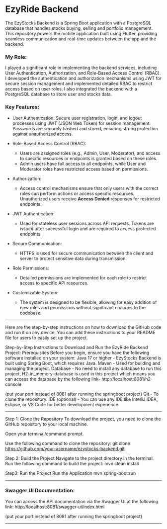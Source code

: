 # EzyRide Backend

The EzyStocks Backend is a Spring Boot application with a PostgreSQL database that handles stocks buying, selling and portfolio management. This repository powers the mobile application built using Flutter, providing seamless communication and real-time updates between the app and the backend.

### My Role:
I played a significant role in implementing the backend services, including User Authentication, Authorization, and Role-Based Access Control (RBAC). I developed the authentication and authorization mechanisms using JWT for secure session management and implemented detailed RBAC to restrict access based on user roles. I also integrated the backend with a PostgreSQL database to store user and stocks data.

### Key Features:
- User Authentication: Secure user registration, login, and logout processes using JWT (JSON Web Token) for session management. Passwords are securely hashed and stored, ensuring strong protection against unauthorized access.

- Role-Based Access Control (RBAC):
  - Users are assigned roles (e.g., Admin, User, Moderator), and access to specific resources or endpoints is granted based on these roles.
  - Admin users have full access to all endpoints, while User and Moderator roles have restricted access based on permissions.

- Authorization:
  - Access control mechanisms ensure that only users with the correct roles can perform actions or access specific resources. Unauthorized users receive **Access Denied** responses for restricted endpoints.

- JWT Authentication:
  - Used for stateless user sessions across API requests. Tokens are issued after successful login and are required to access protected endpoints.

- Secure Communication:
  - HTTPS is used for secure communication between the client and server to protect sensitive data during transmission.

- Role Permissions:
  - Detailed permissions are implemented for each role to restrict access to specific API resources.

- Customizable System:
  - The system is designed to be flexible, allowing for easy addition of new roles and permissions without significant changes to the codebase.

---

Here are the step-by-step instructions on how to download the GitHub code and run it on any device. You can add these instructions to your README file for users to easily set up the project.

Step-by-Step Instructions to Download and Run the EzyRide Backend Project:
Prerequisites
Before you begin, ensure you have the following software installed on your system:
Java 17 or higher - EzyStocks Backend is built using Spring Boot, which requires Java.
Maven - Used for building and managing the project.
Database - No need to install any database to run this project, H2-in_memory-database is used in this project which means you can access the database by the following link-
http://localhost:8081/h2-console

(put your port instead of 8081 after running the springboot project)
Git - To clone the repository.
IDE (optional) - You can use any IDE like IntelliJ IDEA, Eclipse, or VS Code for better development experience.
___

Step 1: Clone the Repository
To download the project, you need to clone the GitHub repository to your local machine.

Open your terminal/command prompt.

Use the following command to clone the repository:
git clone https://github.com/your-username/ezystocks-backend.git

Step 2: Build the Project
Navigate to the project directory in the terminal.
Run the following command to build the project:
mvn clean install

Step3: Run the Project
Run the Application
mvn spring-boot:run
___
### Swagger UI Documentation:
You can access the API documentation via the Swagger UI at the following link:
http://localhost:8081/swagger-ui/index.html

(put your port instead of 8081 after running the springboot project)


---
